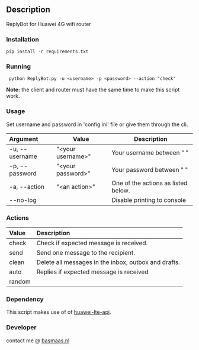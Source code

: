 ## Description

ReplyBot for Huawei 4G wifi router

### Installation
``` 
pip install -r requirements.txt
```

### Running
```
 python ReplyBot.py -u <username> -p <password> --action "check" 
```
**Note:** the client and router must have the same time to make this script work.

### Usage
Set username and password in 'config.ini' file or give them through the cli.

| Argument         | Value                | Description                     |
| :-----------     | -------------        | --------------------------------|
| -u, --username   | "\<your username>"   | Your username between " "
| -p, --password   | "\<your password>"   | Your password between " "
| -a, --action     | "\<an action>"       | One of the actions as listed below.
| --no-log         |                      | Disable printing to console     |


### Actions
| Value             | Description                                                                             |
| :---------------- | :---------------------------------------------------------------------------------------|
| check             |   Check if expected message is received. |
| send            |      Send one message to the recipient.                                                |
| clean             |       Delete all messages in the inbox, outbox and drafts.                                          |
| auto             |       Replies if expected message is received                                   |
| random             |                                 |

### Dependency
This script makes use of of [huawei-lte-api](https://pypi.org/project/huawei-lte-api/).

### Developer
contact me @ [basmaas.nl](https://basmaas.nl/)